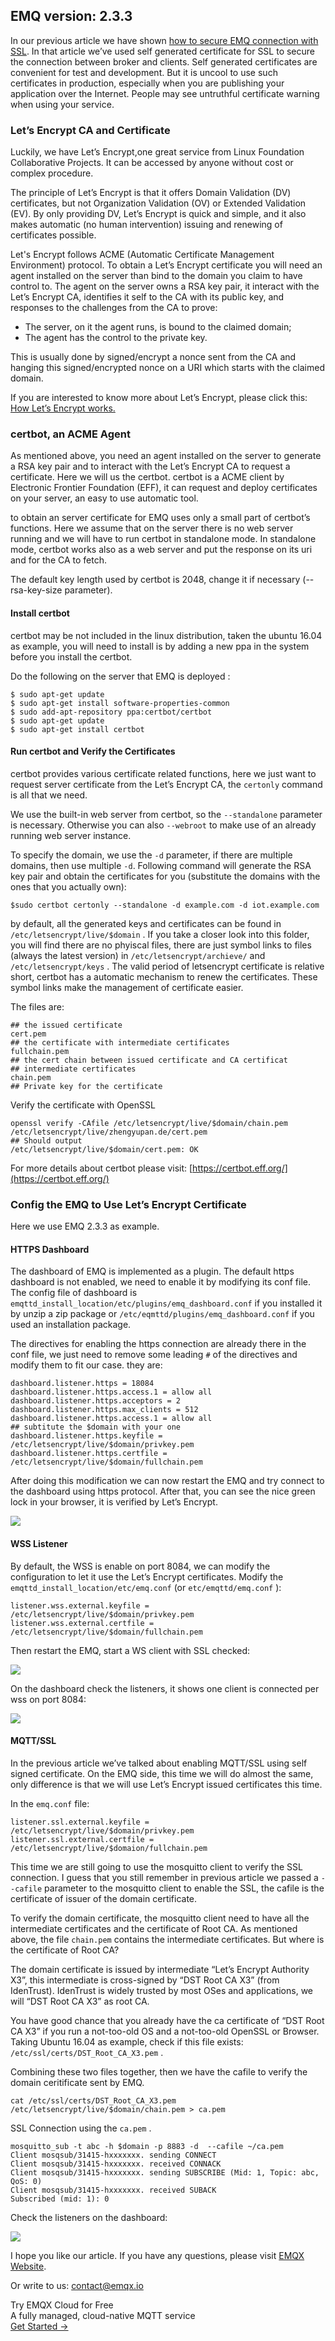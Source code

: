 ## EMQ version: 2.3.3

In our previous article we have shown [how to secure EMQ connection with
SSL](https://medium.com/@emqtt/securing-emq-connections-with-ssl-432672ab9f06).
In that article we’ve used self generated certificate for SSL to secure the
connection between broker and clients. Self generated certificates are
convenient for test and development. But it is uncool to use such certificates
in production, especially when you are publishing your application over the
Internet. People may see untruthful certificate warning when using your service.

### Let’s Encrypt CA and Certificate

Luckily, we have Let’s Encrypt,one great service from Linux Foundation
Collaborative Projects. It can be accessed by anyone without cost or complex
procedure.

The principle of Let’s Encrypt is that it offers Domain Validation (DV)
certificates, but not Organization Validation (OV) or Extended Validation (EV).
By only providing DV, Let’s Encrypt is quick and simple, and it also makes
automatic (no human intervention) issuing and renewing of certificates possible.

Let's Encrypt follows ACME (Automatic Certificate Management Environment)
protocol. To obtain a Let’s Encrypt certificate you will need an agent installed
on the server than bind to the domain you claim to have control to. The agent on
the server owns a RSA key pair, it interact with the Let’s Encrypt CA,
identifies it self to the CA with its public key, and responses to the
challenges from the CA to prove:

* The server, on it the agent runs, is bound to the claimed domain;
* The agent has the control to the private key.

This is usually done by signed/encrypt a nonce sent from the CA and hanging this
signed/encrypted nonce on a URI which starts with the claimed domain.

If you are interested to know more about Let’s Encrypt, please click this: [How
Let’s Encrypt works.](https://letsencrypt.org/how-it-works/)

### certbot, an ACME Agent

As mentioned above, you need an agent installed on the server to generate a RSA
key pair and to interact with the Let’s Encrypt CA to request a certificate.
Here we will us the certbot. certbot is a ACME client by Electronic Frontier
Foundation (EFF), it can request and deploy certificates on your server, an easy
to use automatic tool.

to obtain an server certificate for EMQ uses only a small part of certbot’s
functions. Here we assume that on the server there is no web server running and
we will have to run certbot in standalone mode. In standalone mode, certbot
works also as a web server and put the response on its uri and for the CA to
fetch.

The default key length used by certbot is 2048, change it if necessary
(--rsa-key-size parameter).

#### Install certbot

certbot may be not included in the linux distribution, taken the ubuntu 16.04 as
example, you will need to install is by adding a new ppa in the system before
you install the certbot.

Do the following on the server that EMQ is deployed :

    $ sudo apt-get update
    $ sudo apt-get install software-properties-common
    $ sudo add-apt-repository ppa:certbot/certbot
    $ sudo apt-get update
    $ sudo apt-get install certbot

#### Run certbot and Verify the Certificates

certbot provides various certificate related functions, here we just want to
request server certificate from the Let’s Encrypt CA, the `certonly` command is
all that we need.

We use the built-in web server from certbot, so the `--standalone` parameter is
necessary. Otherwise you can also `--webroot` to make use of an already running
web server instance.

To specify the domain, we use the `-d` parameter, if there are multiple domains,
then use multiple `-d`. Following command will generate the RSA key pair and
obtain the certificates for you (substitute the domains with the ones that you
actually own):

    $sudo certbot certonly --standalone -d example.com -d iot.example.com

by default, all the generated keys and certificates can be found in
`/etc/letsencrypt/live/$domain` . If you take a closer look into this folder,
you will find there are no phyiscal files, there are just symbol links to files
(always the latest version) in `/etc/letsencrypt/archieve/` and
`/etc/letsencrypt/keys` . The valid period of letsencrypt certificate is
relative short, certbot has a automatic mechanism to renew the certificates.
These symbol links make the management of certificate easier.

The files are:

    ## the issued certificate 
    cert.pem
    ## the certificate with intermediate certificates
    fullchain.pem
    ## the cert chain between issued certificate and CA certificat
    ## intermediate certificates
    chain.pem
    ## Private key for the certificate

Verify the certificate with OpenSSL

    openssl verify -CAfile /etc/letsencrypt/live/$domain/chain.pem /etc/letsencrypt/live/zhengyupan.de/cert.pem 
    ## Should output
    /etc/letsencrypt/live/$domain/cert.pem: OK

For more details about certbot please visit:
[https://certbot.eff.org/](https://certbot.eff.org/)

### Config the EMQ to Use Let’s Encrypt Certificate

Here we use EMQ 2.3.3 as example.

#### HTTPS Dashboard

The dashboard of EMQ is implemented as a plugin. The default https dashboard is
not enabled, we need to enable it by modifying its conf file. The config file of
dashboard is `emqttd_install_location/etc/plugins/emq_dashboard.conf` if you
installed it by unzip a zip package or `/etc/eqmttd/plugins/emq_dashboard.conf`
if you used an installation package.

The directives for enabling the https connection are already there in the conf
file, we just need to remove some leading `#` of the directives and modify them
to fit our case. they are:

    dashboard.listener.https = 18084
    dashboard.listener.https.access.1 = allow all
    dashboard.listener.https.acceptors = 2
    dashboard.listener.https.max_clients = 512
    dashboard.listener.https.access.1 = allow all
    ## subtitute the $domain with your one
    dashboard.listener.https.keyfile = /etc/letsencrypt/live/$domain/privkey.pem
    dashboard.listener.https.certfile = /etc/letsencrypt/live/$domain/fullchain.pem

After doing this modification we can now restart the EMQ and try connect to the
dashboard using https protocol. After that, you can see the nice green lock in
your browser, it is verified by Let’s Encrypt.

![](https://cdn-images-1.medium.com/max/2000/1*HAu3PPF1S3l3uJOUDWVp8A.png)

#### WSS Listener

By default, the WSS is enable on port 8084, we can modify the configuration to
let it use the Let’s Encrypt certificates. Modify the
`emqttd_install_location/etc/emq.conf` (or `etc/emqttd/emq.conf` ):

    listener.wss.external.keyfile = /etc/letsencrypt/live/$domain/privkey.pem
    listener.wss.external.certfile = /etc/letsencrypt/live/$domain/fullchain.pem

Then restart the EMQ, start a WS client with SSL checked:

![](https://cdn-images-1.medium.com/max/2000/1*HH1IMZyBQzN6gkC6j4iumg.png)

On the dashboard check the listeners, it shows one client is connected per wss
on port 8084:

![](https://cdn-images-1.medium.com/max/2000/1*Wxw0TrLi-H5Poc93cWEsHg.png)

#### MQTT/SSL

In the previous article we’ve talked about enabling MQTT/SSL using self signed
certificate. On the EMQ side, this time we will do almost the same, only
difference is that we will use Let’s Encrypt issued certificates this time.

In the `emq.conf` file:

    listener.ssl.external.keyfile = /etc/letsencrypt/live/$domain/privkey.pem
    listener.ssl.external.certfile = /etc/letsencrypt/live/$domaion/fullchain.pem

This time we are still going to use the mosquitto client to verify the SSL
connection. I guess that you still remember in previous article we passed a
`--cafile` parameter to the mosquitto client to enable the SSL, the cafile is
the certificate of issuer of the domain certificate.

To verify the domain certificate, the mosquitto client need to have all the
intermediate certificates and the certificate of Root CA. As mentioned above,
the file `chain.pem` contains the intermediate certificates. But where is the
certificate of Root CA?

The domain certificate is issued by intermediate “Let’s Encrypt Authority X3”,
this intermediate is cross-signed by “DST Root CA X3” (from IdenTrust).
IdenTrust is widely trusted by most OSes and applications, we will “DST Root CA
X3” as root CA.

You have good chance that you already have the ca certificate of “DST Root CA
X3” if you run a not-too-old OS and a not-too-old OpenSSL or Browser. Taking
Ubuntu 16.04 as example, check if this file exists:
`/etc/ssl/certs/DST_Root_CA_X3.pem` .

Combining these two files together, then we have the cafile to verify the domain
ceritificate sent by EMQ.

    cat /etc/ssl/certs/DST_Root_CA_X3.pem /etc/letsencrypt/live/$domain/chain.pem > ca.pem

SSL Connection using the `ca.pem` .

    mosquitto_sub -t abc -h $domain -p 8883 -d  --cafile ~/ca.pem
    Client mosqsub/31415-hxxxxxxx. sending CONNECT
    Client mosqsub/31415-hxxxxxxx. received CONNACK
    Client mosqsub/31415-hxxxxxxx. sending SUBSCRIBE (Mid: 1, Topic: abc, QoS: 0)
    Client mosqsub/31415-hxxxxxxx. received SUBACK
    Subscribed (mid: 1): 0

Check the listeners on the dashboard:

![](https://cdn-images-1.medium.com/max/2000/1*Ldz4Jr5TIfCsC9AtTk_5Pg.png)

I hope you like our article. If you have any questions, please visit [EMQX Website](https://www.emqx.com/en).


Or write to us: contact@emqx.io


<section class="promotion">
    <div>
        Try EMQX Cloud for Free
        <div class="is-size-14 is-text-normal has-text-weight-normal">A fully managed, cloud-native MQTT service</div>
    </div>
    <a href="https://www.emqx.com/en/signup?continue=https://cloud-intl.emqx.com/console/deployments/0?oper=new" class="button is-gradient px-5">Get Started →</a >
</section>
